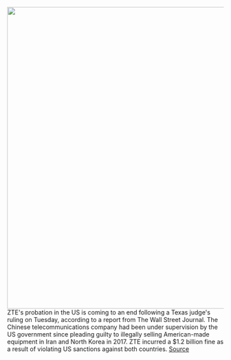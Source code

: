 <img src='https://cdn.vox-cdn.com/thumbor/Q_QcyT99XfE_BmEWPcU612HCmSM=/0x0:2040x1360/1200x800/filters:focal(857x517:1183x843)/cdn.vox-cdn.com/uploads/chorus_image/image/70662165/jbareham_180515_2574_0009.0.jpg' width='700px' /><br/>
ZTE's probation in the US is coming to an end following a Texas judge's ruling on Tuesday, according to a report from The Wall Street Journal. The Chinese telecommunications company had been under supervision by the US government since pleading guilty to illegally selling American-made equipment in Iran and North Korea in 2017. ZTE incurred a $1.2 billion fine as a result of violating US sanctions against both countries.
<a href='https://www.theverge.com/2022/3/23/22992517/zte-iran-north-korea-sanctions-united-states'> Source <a/>